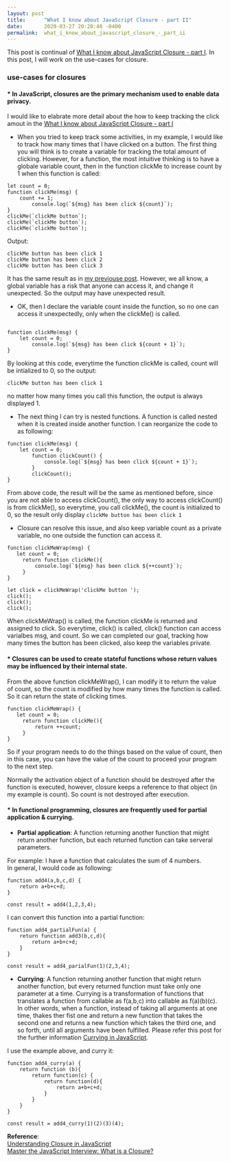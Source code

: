 ```yaml
---
layout: post
title:      "What I know about JavaScript Closure - part II"
date:       2020-03-27 20:28:48 -0400
permalink:  what_i_know_about_javascript_closure_-_part_ii
---
```


This post is continual of [What I know about JavaScript Closure - part I](https://vvlnote.github.io/what_i_know_about_javascript_closure).  In this post, I will work on the use-cases for closure.  

### use-cases for closures  
#### * In JavaScript, closures are the primary mechanism used to enable data privacy.  
I would like to elabrate more detail about the how to keep tracking the click amout in the [What I know about JavaScript Closure - part I](https://vvlnote.github.io/what_i_know_about_javascript_closure)  

* When you tried to keep track some activities, in my example, I would like to track how many times that I have clicked on a button.  The first thing you will think is to create a variable for tracking the total amount of clicking. However, for a function, the most intuitive thinking is to have a globale variable count, then in the function clickMe to increase count by 1 when this function is called:   

```
let count = 0;
function clickMe(msg) {
    count += 1;
		console.log(`${msg} has been click ${count}`);
}
clickMe(`clickMe button`);
clickMe(`clickMe button`);
clickMe(`clickMe button`);

```   

Output:   
```
clickMe button has been click 1
clickMe button has been click 2
clickMe button has been click 3
```

It has the same result as in [my previouse post](https://vvlnote.github.io/what_i_know_about_javascript_closure). However, we all know, a global variable has a risk that anyone can access it, and change it unexpected. So the output may have unexpected result.   

*  OK, then I declare the variable count inside the function, so no one can access it unexpectedly, only when the clickMe() is called.  

```

function clickMe(msg) {
    let count = 0;
		console.log(`${msg} has been click ${count + 1}`);
}
```  

By looking at this code, everytime the function clickMe is called, count will be intialized to 0, so the output:  

`clickMe button has been click 1`

no matter how many times you call this function, the output is always displayed 1.  
* The next thing I can try is nested functions. A function is called nested when it is created inside another function. I can reorganize the code to as following:   

```
function clickMe(msg) {
    let count = 0;
		function clickCount() {
		    console.log(`${msg} has been click ${count + 1}`);
		}
		clickCount();
}
```

From above code, the result will be the same as mentioned before, since you are not able to access clickCount(), the only way to access clickCount() is from clickMe(), so everytime, you call clickMe(), the count is initialized to 0, so the result only display 
`clickMe button has been click 1`  

* Closure can resolve this issue, and also keep variable count as a private variable, no one outside the function can access it.   

```
function clickMeWrap(msg) {
   let count = 0;
	 return function clickMe(){
	     console.log(`${msg} has been click ${++count}`);
	 }
}

let click = clickMeWrap('clickMe button ');
click();
click();
click();
```  
When clickMeWrap() is called, the function clickMe is returned and assigned to click. So everytime, click() is called, click() function can access varialbes msg, and count. So we can completed our goal, tracking how many times the button has been clicked, also keep the variables private.



#### * Closures can be used to create stateful functions whose return values may be influenced by their internal state.  

From the above function clickMeWrap(), I can modify it to return the value of count, so the count is modified by how many times the function is called. So it can return the state of clicking times. 

```
function clickMeWrap() {
   let count = 0;
	 return function clickMe(){
	     return ++count;
	 }
}
```  
So if your program needs to do the things based on the value of count, then in this case, you can have the value of the count to proceed your program to the next step.  

Normally the activation object of a function should be destroyed after the function is executed, however, closure keeps a reference to that object (in my example is count). So count is not destroyed after execution.


#### * In functional programming, closures are frequently used for partial application & currying.   

* **Partial application**: A function returning another function that might return another function, but each returned function can take serveral parameters. 

For example: I have a function that calculates the sum of 4 numbers.  
In general, I would code as following:  

```
function add4(a,b,c,d) {
    return a+b+c+d;
}

const result = add4(1,2,3,4);
```

I can convert this function into a partial function:     

```
function add4_partialFun(a) {
    return function add3(b,c,d){
        return a+b+c+d;
    }
}

const result = add4_parialFun(1)(2,3,4);
```



* **Currying**: A function returning another function that might return another function, but every returned function must take only one parameter at a time. Currying is a transformation of functions that translates a function from callable as f(a,b,c) into callable as f(a)(b)(c).  In other words, when a function, instead of taking all arguments at one time, thakes ther fist one and return a new function that takes the second one and returns a new function which takes the third one, and so forth, until all arguments have been fulfilled.  Please refer this post for the further information [Currying in JavaScript](https://codeburst.io/currying-in-javascript-ba51eb9778dc). 

I use the example above, and curry it:  

```
function add4_curry(a) {
    return function (b){
        return function(c) {
            return function(d){
                return a+b+c+d;
            }
        }
    }
}

const result = add4_curry(1)(2)(3)(4);
```  

**Reference**:   
[Understanding Closure in JavaScript](https://blog.bitsrc.io/a-beginners-guide-to-closures-in-javascript-97d372284dda)  
[Master the JavaScript Interview: What is a Closure?](https://medium.com/javascript-scene/master-the-javascript-interview-what-is-a-closure-b2f0d2152b36)
